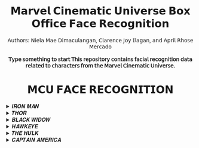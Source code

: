 <div style="text-align: center;">
  <div align="center">
    <h1>𝗠𝗮𝗿𝘃𝗲𝗹 𝗖𝗶𝗻𝗲𝗺𝗮𝘁𝗶𝗰 𝗨𝗻𝗶𝘃𝗲𝗿𝘀𝗲 𝗕𝗼𝘅 𝗢𝗳𝗳𝗶𝗰𝗲 𝗙𝗮𝗰𝗲 𝗥𝗲𝗰𝗼𝗴𝗻𝗶𝘁𝗶𝗼𝗻</h1>
  </div>
  
</div>
<div align="center">
  <div style="font-style: Autor one;">
  𝖠𝗎𝗍𝗁𝗈𝗋𝗌: 𝖭𝗂𝖾𝗅𝖺 𝖬𝖺𝖾 𝖣𝗂𝗆𝖺𝖼𝗎𝗅𝖺𝗇𝗀𝖺𝗇, 𝖢𝗅𝖺𝗋𝖾𝗇𝖼𝖾 𝖩𝗈𝗒 𝖨𝗅𝖺𝗀𝖺𝗇, 𝖺𝗇𝖽 𝖠𝗉𝗋𝗂𝗅 𝖱𝗁𝗈𝗌𝖾 𝖬𝖾𝗋𝖼𝖺𝖽𝗈
  </div>
</div>  
<be>

<br>
<div align="center">
  <strong>𝖳𝗒𝗉𝖾 𝗌𝗈𝗆𝖾𝗍𝗁𝗂𝗇𝗀 𝗍𝗈 𝗌𝗍𝖺𝗋𝗍 𝖳𝗁𝗂𝗌 𝗋𝖾𝗉𝗈𝗌𝗂𝗍𝗈𝗋𝗒 𝖼𝗈𝗇𝗍𝖺𝗂𝗇𝗌 𝖿𝖺𝖼𝗂𝖺𝗅 𝗋𝖾𝖼𝗈𝗀𝗇𝗂𝗍𝗂𝗈𝗇 𝖽𝖺𝗍𝖺 𝗋𝖾𝗅𝖺𝗍𝖾𝖽 𝗍𝗈 𝖼𝗁𝖺𝗋𝖺𝖼𝗍𝖾𝗋𝗌 𝖿𝗋𝗈𝗆 𝗍𝗁𝖾 𝖬𝖺𝗋𝗏𝖾𝗅 𝖢𝗂𝗇𝖾𝗆𝖺𝗍𝗂𝖼 𝖴𝗇𝗂𝗏𝖾𝗋𝗌𝖾.</strong>
</div>  
<be>

<div style="text-align: center;">
  <div align="center">
    <h1>𝗠𝗖𝗨 𝗙𝗔𝗖𝗘 𝗥𝗘𝗖𝗢𝗚𝗡𝗜𝗧𝗜𝗢𝗡</h1>
  </div>
</div>

<details>
<summary>𝑰𝑹𝑶𝑵 𝑴𝑨𝑵</summary>
  <div align="justify">
>𝘛𝘰𝘯𝘺 𝘚𝘵𝘢𝘳𝘬'𝘴 𝘥𝘶𝘢𝘭 𝘪𝘥𝘦𝘯𝘵𝘪𝘵𝘺 𝘢𝘴 𝘐𝘳𝘰𝘯 𝘔𝘢𝘯 𝘦𝘯𝘤𝘢𝘱𝘴𝘶𝘭𝘢𝘵𝘦𝘴 𝘢 𝘤𝘢𝘱𝘵𝘪𝘷𝘢𝘵𝘪𝘯𝘨 𝘦𝘹𝘱𝘭𝘰𝘳𝘢𝘵𝘪𝘰𝘯 𝘰𝘧 𝘳𝘦𝘢𝘭 𝘢𝘯𝘥 𝘴𝘶𝘱𝘦𝘳𝘩𝘦𝘳𝘰 𝘱𝘦𝘳𝘴𝘰𝘯𝘢𝘴. 𝘐𝘯 𝘩𝘪𝘴 𝘳𝘦𝘢𝘭 𝘪𝘥𝘦𝘯𝘵𝘪𝘵𝘺, 𝘩𝘦 𝘪𝘴 𝘢 𝘣𝘳𝘪𝘭𝘭𝘪𝘢𝘯𝘵 𝘣𝘪𝘭𝘭𝘪𝘰𝘯𝘢𝘪𝘳𝘦, 𝘦𝘱𝘪𝘵𝘰𝘮𝘪𝘻𝘪𝘯𝘨 𝘸𝘦𝘢𝘭𝘵𝘩 𝘢𝘯𝘥 𝘪𝘯𝘵𝘦𝘭𝘭𝘦𝘤𝘵. 𝘏𝘰𝘸𝘦𝘷𝘦𝘳, 𝘢𝘴 𝘐𝘳𝘰𝘯 𝘔𝘢𝘯, 𝘚𝘵𝘢𝘳𝘬'𝘴 𝘢𝘳𝘮𝘰𝘳𝘦𝘥 𝘢𝘭𝘵𝘦𝘳 𝘦𝘨𝘰 𝘣𝘦𝘤𝘰𝘮𝘦𝘴 𝘢 𝘴𝘺𝘮𝘣𝘰𝘭𝘪𝘤 𝘦𝘹𝘵𝘦𝘯𝘴𝘪𝘰𝘯 𝘰𝘧 𝘩𝘪𝘴 𝘪𝘥𝘦𝘯𝘵𝘪𝘵𝘺, 𝘴𝘩𝘰𝘸𝘤𝘢𝘴𝘪𝘯𝘨 𝘣𝘰𝘵𝘩 𝘩𝘪𝘴 𝘪𝘯𝘨𝘦𝘯𝘶𝘪𝘵𝘺 𝘢𝘯𝘥 𝘩𝘪𝘥𝘥𝘦𝘯 𝘷𝘶𝘭𝘯𝘦𝘳𝘢𝘣𝘪𝘭𝘪𝘵𝘪𝘦𝘴. 𝘛𝘩𝘦 𝘪𝘯𝘵𝘦𝘳𝘱𝘭𝘢𝘺 𝘣𝘦𝘵𝘸𝘦𝘦𝘯 𝘩𝘪𝘴 𝘱𝘶𝘣𝘭𝘪𝘤 𝘪𝘮𝘢𝘨𝘦 𝘢𝘯𝘥 𝘱𝘳𝘪𝘷𝘢𝘵𝘦 𝘴𝘵𝘳𝘶𝘨𝘨𝘭𝘦𝘴 𝘦𝘹𝘦𝘮𝘱𝘭𝘪𝘧𝘪𝘦𝘴 𝘵𝘩𝘦 𝘤𝘰𝘮𝘱𝘭𝘦𝘹𝘪𝘵𝘺 𝘰𝘧 𝘪𝘥𝘦𝘯𝘵𝘪𝘵𝘺 𝘪𝘯 𝘵𝘩𝘦 𝘴𝘶𝘱𝘦𝘳𝘩𝘦𝘳𝘰 𝘯𝘢𝘳𝘳𝘢𝘵𝘪𝘷𝘦, 𝘸𝘩𝘦𝘳𝘦 𝘵𝘩𝘦 𝘦𝘹𝘵𝘦𝘳𝘯𝘢𝘭 𝘧𝘢𝘤𝘢𝘥𝘦 𝘢𝘯𝘥 𝘱𝘦𝘳𝘴𝘰𝘯𝘢𝘭 𝘤𝘩𝘢𝘭𝘭𝘦𝘯𝘨𝘦𝘴 𝘤𝘰𝘢𝘭𝘦𝘴𝘤𝘦 𝘪𝘯𝘵𝘰 𝘢 𝘥𝘺𝘯𝘢𝘮𝘪𝘤 𝘢𝘯𝘥 𝘤𝘰𝘮𝘱𝘦𝘭𝘭𝘪𝘯𝘨 𝘤𝘩𝘢𝘳𝘢𝘤𝘵𝘦𝘳.  
  </div>
</details>

<details>
  <summary>𝑻𝑯𝑶𝑹</summary>
 
  <div align="justify">
>𝘛𝘩𝘰𝘳, 𝘵𝘩𝘦 𝘎𝘰𝘥 𝘰𝘧 𝘛𝘩𝘶𝘯𝘥𝘦𝘳, 𝘱𝘳𝘦𝘴𝘦𝘯𝘵𝘴 𝘢 𝘥𝘪𝘴𝘵𝘪𝘯𝘤𝘵𝘪𝘷𝘦 𝘦𝘹𝘱𝘭𝘰𝘳𝘢𝘵𝘪𝘰𝘯 𝘰𝘧 𝘳𝘦𝘢𝘭 𝘢𝘯𝘥 𝘴𝘶𝘱𝘦𝘳𝘩𝘦𝘳𝘰 𝘪𝘥𝘦𝘯𝘵𝘪𝘵𝘺. 𝘐𝘯 𝘩𝘪𝘴 𝘳𝘦𝘢𝘭 𝘪𝘥𝘦𝘯𝘵𝘪𝘵𝘺, 𝘛𝘩𝘰𝘳 𝘪𝘴 𝘢 𝘳𝘰𝘺𝘢𝘭 𝘈𝘴𝘨𝘢𝘳𝘥𝘪𝘢𝘯 𝘱𝘳𝘪𝘯𝘤𝘦, 𝘸𝘪𝘦𝘭𝘥𝘪𝘯𝘨 𝘣𝘰𝘵𝘩 𝘴𝘵𝘳𝘦𝘯𝘨𝘵𝘩 𝘢𝘯𝘥 𝘳𝘦𝘨𝘢𝘭 𝘢𝘶𝘵𝘩𝘰𝘳𝘪𝘵𝘺. 𝘏𝘰𝘸𝘦𝘷𝘦𝘳, 𝘩𝘪𝘴 𝘴𝘶𝘱𝘦𝘳𝘩𝘦𝘳𝘰 𝘪𝘥𝘦𝘯𝘵𝘪𝘵𝘺 𝘵𝘳𝘢𝘯𝘴𝘤𝘦𝘯𝘥𝘴 𝘮𝘰𝘳𝘵𝘢𝘭 𝘤𝘰𝘯𝘧𝘪𝘯𝘦𝘴, 𝘢𝘴 𝘵𝘩𝘦 𝘮𝘪𝘨𝘩𝘵𝘺 𝘈𝘷𝘦𝘯𝘨𝘦𝘳 𝘢𝘯𝘥 𝘨𝘶𝘢𝘳𝘥𝘪𝘢𝘯 𝘰𝘧 𝘈𝘴𝘨𝘢𝘳𝘥. 𝘛𝘩𝘦 𝘦𝘯𝘤𝘩𝘢𝘯𝘵𝘦𝘥 𝘔𝘫𝘰𝘭𝘯𝘪𝘳, 𝘩𝘪𝘴 𝘪𝘤𝘰𝘯𝘪𝘤 𝘩𝘢𝘮𝘮𝘦𝘳, 𝘴𝘦𝘳𝘷𝘦𝘴 𝘢𝘴 𝘣𝘰𝘵𝘩 𝘢 𝘸𝘦𝘢𝘱𝘰𝘯 𝘢𝘯𝘥 𝘢 𝘴𝘺𝘮𝘣𝘰𝘭 𝘰𝘧 𝘩𝘪𝘴 𝘥𝘪𝘷𝘪𝘯𝘦 𝘱𝘳𝘰𝘸𝘦𝘴𝘴. 𝘛𝘩𝘰𝘳'𝘴 𝘤𝘩𝘢𝘳𝘢𝘤𝘵𝘦𝘳 𝘥𝘦𝘭𝘷𝘦𝘴 𝘪𝘯𝘵𝘰 𝘵𝘩𝘦 𝘪𝘯𝘵𝘦𝘳𝘴𝘦𝘤𝘵𝘪𝘰𝘯 𝘰𝘧 𝘨𝘰𝘥𝘭𝘺 𝘳𝘦𝘴𝘱𝘰𝘯𝘴𝘪𝘣𝘪𝘭𝘪𝘵𝘪𝘦𝘴 𝘢𝘯𝘥 𝘵𝘩𝘦 𝘳𝘦𝘭𝘢𝘵𝘢𝘣𝘭𝘦 𝘴𝘵𝘳𝘶𝘨𝘨𝘭𝘦𝘴 𝘰𝘧 𝘢𝘥𝘢𝘱𝘵𝘪𝘯𝘨 𝘵𝘰 𝘩𝘶𝘮𝘢𝘯 𝘦𝘹𝘱𝘦𝘳𝘪𝘦𝘯𝘤𝘦𝘴 𝘰𝘯 𝘌𝘢𝘳𝘵𝘩. 𝘛𝘩𝘦 𝘫𝘶𝘹𝘵𝘢𝘱𝘰𝘴𝘪𝘵𝘪𝘰𝘯 𝘰𝘧 𝘩𝘪𝘴 𝘈𝘴𝘨𝘢𝘳𝘥𝘪𝘢𝘯 𝘩𝘦𝘳𝘪𝘵𝘢𝘨𝘦 𝘢𝘯𝘥 𝘦𝘢𝘳𝘵𝘩𝘭𝘺 𝘦𝘯𝘤𝘰𝘶𝘯𝘵𝘦𝘳𝘴 𝘶𝘯𝘥𝘦𝘳𝘴𝘤𝘰𝘳𝘦𝘴 𝘵𝘩𝘦 𝘥𝘺𝘯𝘢𝘮𝘪𝘤 𝘯𝘢𝘵𝘶𝘳𝘦 𝘰𝘧 𝘪𝘥𝘦𝘯𝘵𝘪𝘵𝘺, 𝘸𝘩𝘦𝘳𝘦 𝘵𝘩𝘦 𝘦𝘹𝘵𝘳𝘢𝘰𝘳𝘥𝘪𝘯𝘢𝘳𝘺 𝘢𝘯𝘥 𝘵𝘩𝘦 𝘩𝘶𝘮𝘢𝘯 𝘤𝘰𝘦𝘹𝘪𝘴𝘵 𝘪𝘯 𝘢 𝘩𝘢𝘳𝘮𝘰𝘯𝘪𝘰𝘶𝘴 𝘺𝘦𝘵 𝘤𝘰𝘮𝘱𝘭𝘦𝘹 𝘯𝘢𝘳𝘳𝘢𝘵𝘪𝘷𝘦. 
  </div>

</details>

<details>
  <summary>𝑩𝑳𝑨𝑪𝑲 𝑾𝑰𝑫𝑶𝑾</summary>

  <div align="justify">
> 𝘉𝘭𝘢𝘤𝘬 𝘞𝘪𝘥𝘰𝘸, 𝘢𝘭𝘴𝘰 𝘬𝘯𝘰𝘸𝘯 𝘢𝘴 𝘕𝘢𝘵𝘢𝘴𝘩𝘢 𝘙𝘰𝘮𝘢𝘯𝘰𝘧𝘧, 𝘯𝘢𝘷𝘪𝘨𝘢𝘵𝘦𝘴 𝘢 𝘤𝘰𝘮𝘱𝘦𝘭𝘭𝘪𝘯𝘨 𝘥𝘪𝘤𝘩𝘰𝘵𝘰𝘮𝘺 𝘰𝘧 𝘪𝘥𝘦𝘯𝘵𝘪𝘵𝘪𝘦𝘴. 𝘐𝘯 𝘩𝘦𝘳 𝘳𝘦𝘢𝘭 𝘪𝘥𝘦𝘯𝘵𝘪𝘵𝘺, 𝘴𝘩𝘦 𝘪𝘴 𝘢 𝘴𝘬𝘪𝘭𝘭𝘦𝘥 𝘴𝘱𝘺 𝘢𝘯𝘥 𝘧𝘰𝘳𝘮𝘦𝘳 𝘢𝘴𝘴𝘢𝘴𝘴𝘪𝘯, 𝘴𝘩𝘳𝘰𝘶𝘥𝘦𝘥 𝘪𝘯 𝘢 𝘮𝘺𝘴𝘵𝘦𝘳𝘪𝘰𝘶𝘴 𝘱𝘢𝘴𝘵. 𝘈𝘴 𝘉𝘭𝘢𝘤𝘬 𝘞𝘪𝘥𝘰𝘸, 𝘴𝘩𝘦 𝘵𝘳𝘢𝘯𝘴𝘧𝘰𝘳𝘮𝘴 𝘪𝘯𝘵𝘰 𝘢 𝘧𝘰𝘳𝘮𝘪𝘥𝘢𝘣𝘭𝘦 𝘴𝘶𝘱𝘦𝘳𝘩𝘦𝘳𝘰, 𝘴𝘩𝘰𝘸𝘤𝘢𝘴𝘪𝘯𝘨 𝘶𝘯𝘱𝘢𝘳𝘢𝘭𝘭𝘦𝘭𝘦𝘥 𝘤𝘰𝘮𝘣𝘢𝘵 𝘴𝘬𝘪𝘭𝘭𝘴 𝘢𝘯𝘥 𝘴𝘵𝘳𝘢𝘵𝘦𝘨𝘪𝘤 𝘱𝘳𝘰𝘸𝘦𝘴𝘴. 𝘕𝘢𝘵𝘢𝘴𝘩𝘢'𝘴 𝘫𝘰𝘶𝘳𝘯𝘦𝘺 𝘪𝘯𝘷𝘰𝘭𝘷𝘦𝘴 𝘳𝘦𝘤𝘰𝘯𝘤𝘪𝘭𝘪𝘯𝘨 𝘩𝘦𝘳 𝘤𝘰𝘷𝘦𝘳𝘵 𝘰𝘱𝘦𝘳𝘢𝘵𝘪𝘷𝘦 𝘩𝘪𝘴𝘵𝘰𝘳𝘺 𝘸𝘪𝘵𝘩 𝘩𝘦𝘳 𝘯𝘦𝘸𝘧𝘰𝘶𝘯𝘥 𝘢𝘭𝘭𝘦𝘨𝘪𝘢𝘯𝘤𝘦 𝘵𝘰 𝘵𝘩𝘦 𝘈𝘷𝘦𝘯𝘨𝘦𝘳𝘴. 𝘛𝘩𝘦 𝘳𝘦𝘥 𝘪𝘯 𝘩𝘦𝘳 𝘭𝘦𝘥𝘨𝘦𝘳 𝘴𝘦𝘳𝘷𝘦𝘴 𝘢𝘴 𝘢 𝘤𝘰𝘯𝘴𝘵𝘢𝘯𝘵 𝘳𝘦𝘮𝘪𝘯𝘥𝘦𝘳 𝘰𝘧 𝘵𝘩𝘦 𝘴𝘩𝘢𝘥𝘰𝘸𝘴 𝘴𝘩𝘦 𝘴𝘦𝘦𝘬𝘴 𝘵𝘰 𝘰𝘷𝘦𝘳𝘤𝘰𝘮𝘦. 𝘛𝘩𝘦 𝘤𝘩𝘢𝘳𝘢𝘤𝘵𝘦𝘳 𝘰𝘧 𝘉𝘭𝘢𝘤𝘬 𝘞𝘪𝘥𝘰𝘸 𝘦𝘹𝘦𝘮𝘱𝘭𝘪𝘧𝘪𝘦𝘴 𝘵𝘩𝘦 𝘪𝘯𝘵𝘳𝘪𝘤𝘢𝘵𝘦 𝘥𝘢𝘯𝘤𝘦 𝘣𝘦𝘵𝘸𝘦𝘦𝘯 𝘵𝘩𝘦 𝘦𝘭𝘶𝘴𝘪𝘷𝘦 𝘯𝘢𝘵𝘶𝘳𝘦 𝘰𝘧 𝘢 𝘴𝘱𝘺'𝘴 𝘪𝘥𝘦𝘯𝘵𝘪𝘵𝘺 𝘢𝘯𝘥 𝘵𝘩𝘦 𝘪𝘯𝘥𝘰𝘮𝘪𝘵𝘢𝘣𝘭𝘦 𝘴𝘱𝘪𝘳𝘪𝘵 𝘰𝘧 𝘢 𝘴𝘶𝘱𝘦𝘳𝘩𝘦𝘳𝘰. 𝘏𝘦𝘳 𝘦𝘷𝘰𝘭𝘶𝘵𝘪𝘰𝘯 𝘶𝘯𝘥𝘦𝘳𝘴𝘤𝘰𝘳𝘦𝘴 𝘵𝘩𝘦 𝘳𝘦𝘴𝘪𝘭𝘪𝘦𝘯𝘤𝘦 𝘳𝘦𝘲𝘶𝘪𝘳𝘦𝘥 𝘵𝘰 𝘳𝘦𝘥𝘦𝘧𝘪𝘯𝘦 𝘰𝘯𝘦𝘴𝘦𝘭𝘧 𝘣𝘦𝘺𝘰𝘯𝘥 𝘢 𝘮𝘶𝘳𝘬𝘺 𝘱𝘢𝘴𝘵, 𝘴𝘩𝘰𝘸𝘤𝘢𝘴𝘪𝘯𝘨 𝘵𝘩𝘦 𝘤𝘰𝘮𝘱𝘭𝘦𝘹𝘪𝘵𝘺 𝘰𝘧 𝘪𝘥𝘦𝘯𝘵𝘪𝘵𝘺 𝘸𝘪𝘵𝘩𝘪𝘯 𝘵𝘩𝘦 𝘴𝘶𝘱𝘦𝘳𝘩𝘦𝘳𝘰 𝘯𝘢𝘳𝘳𝘢𝘵𝘪𝘷𝘦.
    </div>
</details>

<details>
  <summary>𝑯𝑨𝑾𝑲𝑬𝒀𝑬</summary>
  
  <div align="justify">
>𝘏𝘢𝘸𝘬𝘦𝘺𝘦, 𝘰𝘳 𝘊𝘭𝘪𝘯𝘵 𝘉𝘢𝘳𝘵𝘰𝘯, 𝘦𝘮𝘣𝘰𝘥𝘪𝘦𝘴 𝘢 𝘶𝘯𝘪𝘲𝘶𝘦 𝘦𝘹𝘱𝘭𝘰𝘳𝘢𝘵𝘪𝘰𝘯 𝘰𝘧 𝘥𝘶𝘢𝘭 𝘪𝘥𝘦𝘯𝘵𝘪𝘵𝘪𝘦𝘴. 𝘐𝘯 𝘩𝘪𝘴 𝘳𝘦𝘢𝘭 𝘪𝘥𝘦𝘯𝘵𝘪𝘵𝘺, 𝘊𝘭𝘪𝘯𝘵 𝘪𝘴 𝘢𝘯 𝘦𝘹𝘤𝘦𝘱𝘵𝘪𝘰𝘯𝘢𝘭𝘭𝘺 𝘴𝘬𝘪𝘭𝘭𝘦𝘥 𝘢𝘳𝘤𝘩𝘦𝘳 𝘢𝘯𝘥 𝘮𝘢𝘳𝘬𝘴𝘮𝘢𝘯, 𝘨𝘳𝘰𝘶𝘯𝘥𝘪𝘯𝘨 𝘵𝘩𝘦 𝘈𝘷𝘦𝘯𝘨𝘦𝘳𝘴 𝘸𝘪𝘵𝘩 𝘩𝘪𝘴 𝘩𝘶𝘮𝘢𝘯 𝘱𝘳𝘦𝘤𝘪𝘴𝘪𝘰𝘯 𝘢𝘮𝘪𝘥 𝘴𝘶𝘱𝘦𝘳𝘩𝘶𝘮𝘢𝘯 𝘢𝘣𝘪𝘭𝘪𝘵𝘪𝘦𝘴. 𝘈𝘴 𝘏𝘢𝘸𝘬𝘦𝘺𝘦, 𝘩𝘦 𝘣𝘦𝘤𝘰𝘮𝘦𝘴 𝘵𝘩𝘦 𝘶𝘯𝘴𝘶𝘯𝘨 𝘩𝘦𝘳𝘰 𝘸𝘪𝘦𝘭𝘥𝘪𝘯𝘨 𝘢 𝘣𝘰𝘸 𝘢𝘯𝘥 𝘢𝘳𝘳𝘰𝘸, 𝘴𝘩𝘰𝘸𝘤𝘢𝘴𝘪𝘯𝘨 𝘶𝘯𝘱𝘢𝘳𝘢𝘭𝘭𝘦𝘭𝘦𝘥 𝘢𝘤𝘤𝘶𝘳𝘢𝘤𝘺 𝘢𝘯𝘥 𝘢𝘥𝘢𝘱𝘵𝘢𝘣𝘪𝘭𝘪𝘵𝘺. 𝘊𝘭𝘪𝘯𝘵'𝘴 𝘪𝘥𝘦𝘯𝘵𝘪𝘵𝘺 𝘢𝘴 𝘢 𝘧𝘢𝘮𝘪𝘭𝘺 𝘮𝘢𝘯 𝘧𝘶𝘳𝘵𝘩𝘦𝘳 𝘢𝘥𝘥𝘴 𝘭𝘢𝘺𝘦𝘳𝘴 𝘵𝘰 𝘩𝘪𝘴 𝘤𝘩𝘢𝘳𝘢𝘤𝘵𝘦𝘳, 𝘦𝘮𝘱𝘩𝘢𝘴𝘪𝘻𝘪𝘯𝘨 𝘵𝘩𝘦 𝘳𝘦𝘭𝘢𝘵𝘢𝘣𝘭𝘦 𝘢𝘴𝘱𝘦𝘤𝘵𝘴 𝘰𝘧 𝘩𝘪𝘴 𝘭𝘪𝘧𝘦 𝘣𝘦𝘺𝘰𝘯𝘥 𝘴𝘶𝘱𝘦𝘳𝘩𝘦𝘳𝘰 𝘥𝘶𝘵𝘪𝘦𝘴. 𝘛𝘩𝘦 𝘴𝘪𝘮𝘱𝘭𝘪𝘤𝘪𝘵𝘺 𝘰𝘧 𝘢 𝘣𝘰𝘸 𝘤𝘰𝘯𝘵𝘳𝘢𝘴𝘵𝘴 𝘸𝘪𝘵𝘩 𝘵𝘩𝘦 𝘨𝘳𝘢𝘯𝘥𝘦𝘶𝘳 𝘰𝘧 𝘴𝘶𝘱𝘦𝘳𝘱𝘰𝘸𝘦𝘳𝘴, 𝘺𝘦𝘵 𝘏𝘢𝘸𝘬𝘦𝘺𝘦'𝘴 𝘳𝘦𝘴𝘪𝘭𝘪𝘦𝘯𝘤𝘦 𝘢𝘯𝘥 𝘴𝘵𝘳𝘢𝘵𝘦𝘨𝘪𝘤 𝘣𝘳𝘪𝘭𝘭𝘪𝘢𝘯𝘤𝘦 𝘮𝘢𝘬𝘦 𝘩𝘪𝘮 𝘢𝘯 𝘪𝘯𝘥𝘪𝘴𝘱𝘦𝘯𝘴𝘢𝘣𝘭𝘦 𝘈𝘷𝘦𝘯𝘨𝘦𝘳. 𝘊𝘭𝘪𝘯𝘵 𝘉𝘢𝘳𝘵𝘰𝘯'𝘴 𝘤𝘩𝘢𝘳𝘢𝘤𝘵𝘦𝘳 𝘶𝘯𝘥𝘦𝘳𝘴𝘤𝘰𝘳𝘦𝘴 𝘵𝘩𝘢𝘵 𝘦𝘷𝘦𝘯 𝘪𝘯 𝘢 𝘸𝘰𝘳𝘭𝘥 𝘰𝘧 𝘨𝘰𝘥𝘴 𝘢𝘯𝘥 𝘮𝘰𝘯𝘴𝘵𝘦𝘳𝘴, 𝘢 𝘮𝘰𝘳𝘵𝘢𝘭 𝘸𝘪𝘵𝘩 𝘶𝘯𝘸𝘢𝘷𝘦𝘳𝘪𝘯𝘨 𝘴𝘬𝘪𝘭𝘭 𝘢𝘯𝘥 𝘥𝘦𝘵𝘦𝘳𝘮𝘪𝘯𝘢𝘵𝘪𝘰𝘯 𝘤𝘢𝘯 𝘤𝘢𝘳𝘷𝘦 𝘢 𝘴𝘪𝘨𝘯𝘪𝘧𝘪𝘤𝘢𝘯𝘵 𝘴𝘱𝘢𝘤𝘦 𝘸𝘪𝘵𝘩𝘪𝘯 𝘵𝘩𝘦 𝘴𝘶𝘱𝘦𝘳𝘩𝘦𝘳𝘰 𝘯𝘢𝘳𝘳𝘢𝘵𝘪𝘷𝘦.
  </div>
</details>

<details>
  <summary>𝑻𝑯𝑬 𝑯𝑼𝑳𝑲</summary>

  <div align="justify">
>𝘛𝘩𝘦 𝘏𝘶𝘭𝘬, 𝘢𝘭𝘵𝘦𝘳 𝘦𝘨𝘰 𝘰𝘧 𝘋𝘳. 𝘉𝘳𝘶𝘤𝘦 𝘉𝘢𝘯𝘯𝘦𝘳, 𝘳𝘦𝘱𝘳𝘦𝘴𝘦𝘯𝘵𝘴 𝘢 𝘶𝘯𝘪𝘲𝘶𝘦 𝘥𝘶𝘢𝘭𝘪𝘵𝘺 𝘪𝘯 𝘵𝘩𝘦 𝘳𝘦𝘢𝘭𝘮 𝘰𝘧 𝘴𝘶𝘱𝘦𝘳𝘩𝘦𝘳𝘰 𝘪𝘥𝘦𝘯𝘵𝘪𝘵𝘪𝘦𝘴. 𝘐𝘯 𝘩𝘪𝘴 𝘳𝘦𝘢𝘭 𝘪𝘥𝘦𝘯𝘵𝘪𝘵𝘺, 𝘉𝘢𝘯𝘯𝘦𝘳 𝘪𝘴 𝘢 𝘣𝘳𝘪𝘭𝘭𝘪𝘢𝘯𝘵 𝘴𝘤𝘪𝘦𝘯𝘵𝘪𝘴𝘵 𝘨𝘳𝘢𝘱𝘱𝘭𝘪𝘯𝘨 𝘸𝘪𝘵𝘩 𝘵𝘩𝘦 𝘤𝘰𝘯𝘴𝘦𝘲𝘶𝘦𝘯𝘤𝘦𝘴 𝘰𝘧 𝘨𝘢𝘮𝘮𝘢 𝘳𝘢𝘥𝘪𝘢𝘵𝘪𝘰𝘯. 𝘈𝘴 𝘵𝘩𝘦 𝘏𝘶𝘭𝘬, 𝘩𝘦 𝘶𝘯𝘥𝘦𝘳𝘨𝘰𝘦𝘴 𝘢 𝘳𝘢𝘥𝘪𝘤𝘢𝘭 𝘵𝘳𝘢𝘯𝘴𝘧𝘰𝘳𝘮𝘢𝘵𝘪𝘰𝘯 𝘪𝘯𝘵𝘰 𝘢 𝘤𝘰𝘭𝘰𝘴𝘴𝘢𝘭, 𝘨𝘳𝘦𝘦𝘯-𝘴𝘬𝘪𝘯𝘯𝘦𝘥 𝘣𝘦𝘩𝘦𝘮𝘰𝘵𝘩 𝘸𝘪𝘵𝘩 𝘶𝘯𝘱𝘢𝘳𝘢𝘭𝘭𝘦𝘭𝘦𝘥 𝘴𝘵𝘳𝘦𝘯𝘨𝘵𝘩. 𝘛𝘩𝘦 𝘏𝘶𝘭𝘬 𝘴𝘦𝘳𝘷𝘦𝘴 𝘢𝘴 𝘢𝘯 𝘦𝘮𝘣𝘰𝘥𝘪𝘮𝘦𝘯𝘵 𝘰𝘧 𝘶𝘯𝘭𝘦𝘢𝘴𝘩𝘦𝘥 𝘱𝘰𝘸𝘦𝘳 𝘢𝘯𝘥 𝘵𝘩𝘦 𝘪𝘯𝘵𝘦𝘳𝘯𝘢𝘭 𝘴𝘵𝘳𝘶𝘨𝘨𝘭𝘦 𝘣𝘦𝘵𝘸𝘦𝘦𝘯 𝘤𝘰𝘯𝘵𝘳𝘰𝘭 𝘢𝘯𝘥 𝘤𝘩𝘢𝘰𝘴 𝘸𝘪𝘵𝘩𝘪𝘯 𝘉𝘢𝘯𝘯𝘦𝘳. 𝘛𝘩𝘪𝘴 𝘴𝘶𝘱𝘦𝘳𝘩𝘦𝘳𝘰 𝘪𝘥𝘦𝘯𝘵𝘪𝘵𝘺 𝘥𝘦𝘭𝘷𝘦𝘴 𝘪𝘯𝘵𝘰 𝘵𝘩𝘦 𝘱𝘳𝘰𝘧𝘰𝘶𝘯𝘥 𝘪𝘮𝘱𝘢𝘤𝘵 𝘰𝘧 𝘴𝘤𝘪𝘦𝘯𝘵𝘪𝘧𝘪𝘤 𝘦𝘹𝘱𝘦𝘳𝘪𝘮𝘦𝘯𝘵𝘢𝘵𝘪𝘰𝘯 𝘰𝘯 𝘰𝘯𝘦'𝘴 𝘱𝘦𝘳𝘴𝘰𝘯𝘢, 𝘦𝘱𝘪𝘵𝘰𝘮𝘪𝘻𝘪𝘯𝘨 𝘵𝘩𝘦 𝘤𝘰𝘦𝘹𝘪𝘴𝘵𝘦𝘯𝘤𝘦 𝘰𝘧 𝘣𝘳𝘪𝘭𝘭𝘪𝘢𝘯𝘤𝘦 𝘢𝘯𝘥 𝘣𝘳𝘢𝘸𝘯. 𝘛𝘩𝘦 𝘏𝘶𝘭𝘬'𝘴 𝘪𝘥𝘦𝘯𝘵𝘪𝘵𝘺 𝘴𝘵𝘢𝘯𝘥𝘴 𝘢𝘴 𝘢 𝘵𝘦𝘴𝘵𝘢𝘮𝘦𝘯𝘵 𝘵𝘰 𝘵𝘩𝘦 𝘱𝘦𝘳𝘱𝘦𝘵𝘶𝘢𝘭 𝘤𝘰𝘯𝘧𝘭𝘪𝘤𝘵 𝘢𝘯𝘥 𝘴𝘺𝘮𝘣𝘪𝘰𝘴𝘪𝘴 𝘣𝘦𝘵𝘸𝘦𝘦𝘯 𝘪𝘯𝘵𝘦𝘭𝘭𝘦𝘤𝘵 𝘢𝘯𝘥 𝘣𝘳𝘶𝘵𝘦 𝘧𝘰𝘳𝘤𝘦 𝘸𝘪𝘵𝘩𝘪𝘯 𝘵𝘩𝘦 𝘴𝘶𝘱𝘦𝘳𝘩𝘦𝘳𝘰 𝘯𝘢𝘳𝘳𝘢𝘵𝘪𝘷𝘦.
  </div>
 </details>

<details>
  <summary>𝑪𝑨𝑷𝑻𝑨𝑰𝑵 𝑨𝑴𝑬𝑹𝑰𝑪𝑨</summary>

  <div align="justify">
>𝘊𝘢𝘱𝘵𝘢𝘪𝘯 𝘈𝘮𝘦𝘳𝘪𝘤𝘢, 𝘢𝘭𝘴𝘰 𝘬𝘯𝘰𝘸𝘯 𝘢𝘴 𝘚𝘵𝘦𝘷𝘦 𝘙𝘰𝘨𝘦𝘳𝘴, 𝘦𝘮𝘣𝘰𝘥𝘪𝘦𝘴 𝘢 𝘱𝘢𝘵𝘳𝘪𝘰𝘵𝘪𝘤 𝘢𝘯𝘥 𝘶𝘯𝘸𝘢𝘷𝘦𝘳𝘪𝘯𝘨 𝘪𝘥𝘦𝘯𝘵𝘪𝘵𝘺. 𝘐𝘯 𝘩𝘪𝘴 𝘳𝘦𝘢𝘭 𝘱𝘦𝘳𝘴𝘰𝘯𝘢, 𝘙𝘰𝘨𝘦𝘳𝘴 𝘪𝘴 𝘢 𝘴𝘺𝘮𝘣𝘰𝘭 𝘰𝘧 𝘳𝘦𝘴𝘪𝘭𝘪𝘦𝘯𝘤𝘦, 𝘩𝘢𝘷𝘪𝘯𝘨 𝘵𝘳𝘢𝘯𝘴𝘧𝘰𝘳𝘮𝘦𝘥 𝘧𝘳𝘰𝘮 𝘢 𝘧𝘳𝘢𝘪𝘭 𝘺𝘰𝘶𝘯𝘨 𝘮𝘢𝘯 𝘪𝘯𝘵𝘰 𝘢 𝘴𝘶𝘱𝘦𝘳-𝘴𝘰𝘭𝘥𝘪𝘦𝘳 𝘵𝘩𝘳𝘰𝘶𝘨𝘩 𝘵𝘩𝘦 𝘚𝘶𝘱𝘦𝘳 𝘚𝘰𝘭𝘥𝘪𝘦𝘳 𝘚𝘦𝘳𝘶𝘮. 𝘈𝘴 𝘊𝘢𝘱𝘵𝘢𝘪𝘯 𝘈𝘮𝘦𝘳𝘪𝘤𝘢, 𝘩𝘦 𝘣𝘦𝘤𝘰𝘮𝘦𝘴 𝘵𝘩𝘦 𝘭𝘪𝘷𝘪𝘯𝘨 𝘦𝘮𝘣𝘰𝘥𝘪𝘮𝘦𝘯𝘵 𝘰𝘧 𝘫𝘶𝘴𝘵𝘪𝘤𝘦, 𝘸𝘪𝘦𝘭𝘥𝘪𝘯𝘨 𝘩𝘪𝘴 𝘪𝘤𝘰𝘯𝘪𝘤 𝘴𝘩𝘪𝘦𝘭𝘥 𝘢𝘴 𝘢 𝘴𝘺𝘮𝘣𝘰𝘭 𝘰𝘧 𝘩𝘰𝘱𝘦. 𝘙𝘰𝘨𝘦𝘳𝘴' 𝘪𝘥𝘦𝘯𝘵𝘪𝘵𝘺 𝘪𝘴 𝘥𝘦𝘦𝘱𝘭𝘺 𝘳𝘰𝘰𝘵𝘦𝘥 𝘪𝘯 𝘱𝘳𝘪𝘯𝘤𝘪𝘱𝘭𝘦𝘴 𝘰𝘧 𝘩𝘰𝘯𝘰𝘳, 𝘥𝘶𝘵𝘺, 𝘢𝘯𝘥 𝘴𝘢𝘤𝘳𝘪𝘧𝘪𝘤𝘦, 𝘳𝘦𝘧𝘭𝘦𝘤𝘵𝘪𝘯𝘨 𝘵𝘩𝘦 𝘪𝘥𝘦𝘢𝘭𝘴 𝘰𝘧 𝘢 𝘣𝘺𝘨𝘰𝘯𝘦 𝘦𝘳𝘢. 𝘛𝘩𝘦 𝘴𝘵𝘢𝘳-𝘴𝘱𝘢𝘯𝘨𝘭𝘦𝘥 𝘩𝘦𝘳𝘰 𝘴𝘵𝘢𝘯𝘥𝘴 𝘢𝘴 𝘢 𝘴𝘦𝘯𝘵𝘪𝘯𝘦𝘭 𝘢𝘨𝘢𝘪𝘯𝘴𝘵 𝘵𝘺𝘳𝘢𝘯𝘯𝘺, 𝘴𝘩𝘰𝘸𝘤𝘢𝘴𝘪𝘯𝘨 𝘵𝘩𝘦 𝘦𝘯𝘥𝘶𝘳𝘪𝘯𝘨 𝘴𝘵𝘳𝘦𝘯𝘨𝘵𝘩 𝘰𝘧 𝘤𝘩𝘢𝘳𝘢𝘤𝘵𝘦𝘳 𝘢𝘯𝘥 𝘶𝘯𝘸𝘢𝘷𝘦𝘳𝘪𝘯𝘨 𝘤𝘰𝘮𝘮𝘪𝘵𝘮𝘦𝘯𝘵 𝘵𝘰 𝘵𝘩𝘦 𝘨𝘳𝘦𝘢𝘵𝘦𝘳 𝘨𝘰𝘰𝘥. 𝘊𝘢𝘱𝘵𝘢𝘪𝘯 𝘈𝘮𝘦𝘳𝘪𝘤𝘢'𝘴 𝘥𝘶𝘢𝘭 𝘪𝘥𝘦𝘯𝘵𝘪𝘵𝘪𝘦𝘴 𝘦𝘹𝘦𝘮𝘱𝘭𝘪𝘧𝘺 𝘵𝘩𝘦 𝘵𝘳𝘢𝘯𝘴𝘧𝘰𝘳𝘮𝘢𝘵𝘪𝘷𝘦 𝘱𝘰𝘸𝘦𝘳 𝘰𝘧 𝘤𝘰𝘶𝘳𝘢𝘨𝘦 𝘢𝘯𝘥 𝘵𝘩𝘦 𝘦𝘯𝘥𝘶𝘳𝘪𝘯𝘨 𝘭𝘦𝘨𝘢𝘤𝘺 𝘰𝘧 𝘢 𝘩𝘦𝘳𝘰 𝘸𝘩𝘰 𝘵𝘳𝘢𝘯𝘴𝘤𝘦𝘯𝘥𝘴 𝘵𝘪𝘮𝘦.
  </div>
